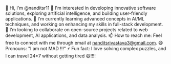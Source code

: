 👋 Hi, I'm @nanditsr11
👀 I'm interested in developing innovative software solutions, exploring artificial intelligence, and building user-friendly applications.
🌱 I'm currently learning advanced concepts in AI/ML techniques, and working on enhancing my skills in full-stack development.
💞️ I'm looking to collaborate on open-source projects related to web development, AI applications, and data analysis.
📫 How to reach me: Feel free to connect with me through email at nanditsrivastava3@gmail.com.
😄 Pronouns: "I am not MAD !!!"
⚡ Fun fact: I love solving complex puzzles, and I can travel 24*7 without getting tired 😄!!!!
<!---
nanditsr11/nanditsr11 is a ✨ special ✨ repository because its `README.md` (this file) appears on your GitHub profile.
You can click the Preview link to take a look at your changes.
--->
